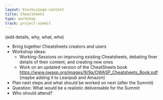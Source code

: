 ```yaml
---
layout: blocks/page-content
title: Cheatsheets
type: workshop
track: project-summit
---
```


(add details, why, what, who)

* Bring together Cheatsheets creators and users 
* Workshop ideas:
  * Working-Sessions on improving existing Cheatsheets, debating finer details of their content, and creating new ones
  * Work on an updated version of the CheatSheets book https://www.owasp.org/images/9/9a/OWASP_Cheatsheets_Book.pdf (maybe adding it to Leanpub and Amazon)
* Plan next steps and what should be worked on next (after the Summit)
* Question: What would be a realistic delivereable for the Summit
* Who should attend?

